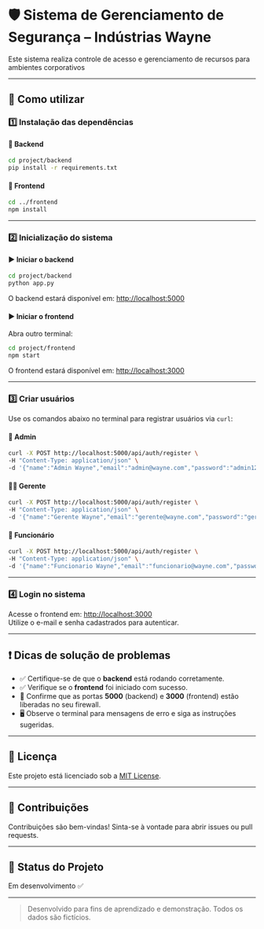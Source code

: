 # 🛡️ Sistema de Gerenciamento de Segurança – Indústrias Wayne

Este sistema realiza controle de acesso e gerenciamento de recursos para ambientes corporativos

---

## 🚀 Como utilizar

### 1️⃣ Instalação das dependências

#### 🔧 Backend

```bash
cd project/backend
pip install -r requirements.txt
```

#### 🎨 Frontend

```bash
cd ../frontend
npm install
```

---

### 2️⃣ Inicialização do sistema

#### ▶️ Iniciar o backend

```bash
cd project/backend
python app.py
```

O backend estará disponível em: [http://localhost:5000](http://localhost:5000)

#### ▶️ Iniciar o frontend

Abra outro terminal:

```bash
cd project/frontend
npm start
```

O frontend estará disponível em: [http://localhost:3000](http://localhost:3000)

---

### 3️⃣ Criar usuários

Use os comandos abaixo no terminal para registrar usuários via `curl`:

#### 👑 Admin

```bash
curl -X POST http://localhost:5000/api/auth/register \
-H "Content-Type: application/json" \
-d '{"name":"Admin Wayne","email":"admin@wayne.com","password":"admin123","role":"admin"}'
```

#### 🧑‍💼 Gerente

```bash
curl -X POST http://localhost:5000/api/auth/register \
-H "Content-Type: application/json" \
-d '{"name":"Gerente Wayne","email":"gerente@wayne.com","password":"gerente123","role":"gerente"}'
```

#### 👷 Funcionário

```bash
curl -X POST http://localhost:5000/api/auth/register \
-H "Content-Type: application/json" \
-d '{"name":"Funcionario Wayne","email":"funcionario@wayne.com","password":"func123","role":"funcionario"}'
```

---

### 4️⃣ Login no sistema

Acesse o frontend em: [http://localhost:3000](http://localhost:3000)\
Utilize o e-mail e senha cadastrados para autenticar.

---

## ❗ Dicas de solução de problemas

- ✅ Certifique-se de que o **backend** está rodando corretamente.
- ✅ Verifique se o **frontend** foi iniciado com sucesso.
- 🔐 Confirme que as portas **5000** (backend) e **3000** (frontend) estão liberadas no seu firewall.
- 🖥️ Observe o terminal para mensagens de erro e siga as instruções sugeridas.

---

## 📄 Licença

Este projeto está licenciado sob a [MIT License](LICENSE).

---

## 🎉 Contribuições

Contribuições são bem-vindas! Sinta-se à vontade para abrir issues ou pull requests.

---

## 📅 Status do Projeto

Em desenvolvimento ✅

---

> Desenvolvido para fins de aprendizado e demonstração. Todos os dados são fictícios.

